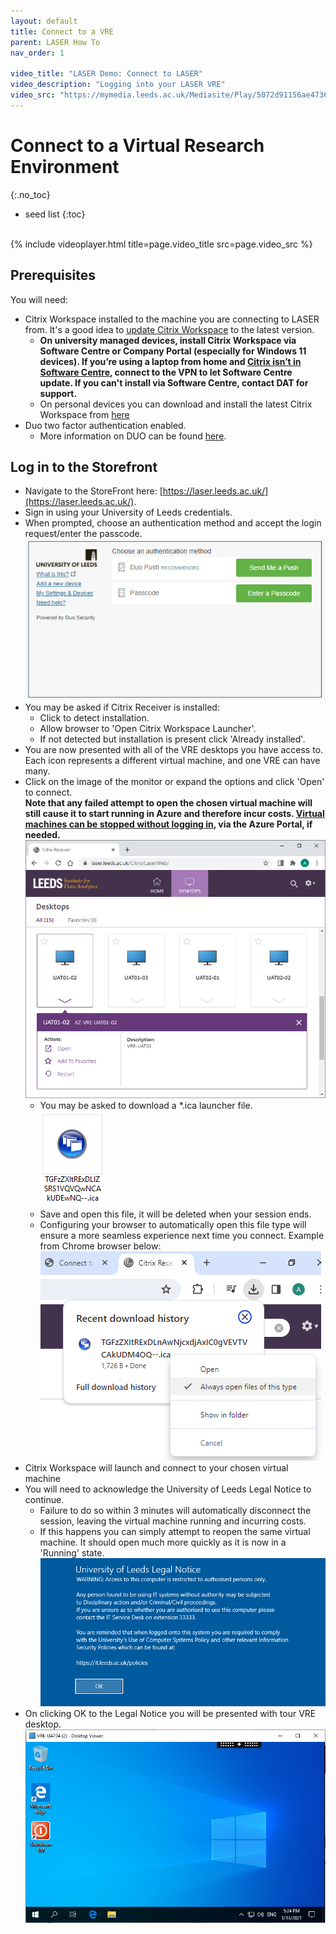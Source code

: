 ```yaml
---
layout: default
title: Connect to a VRE
parent: LASER How To
nav_order: 1

video_title: "LASER Demo: Connect to LASER"
video_description: "Logging into your LASER VRE"
video_src: "https://mymedia.leeds.ac.uk/Mediasite/Play/5072d91156ae4736bebcef7adbf4b6861d"
---
```


# Connect to a Virtual Research Environment
{:.no_toc}

* seed list
{:toc}

<br>
{% include videoplayer.html title=page.video_title src=page.video_src %}

## Prerequisites
You will need:
- Citrix Workspace installed to the machine you are connecting to LASER from. It's a good idea to [update Citrix Workspace](./troubleshoot.html#i-need-to-update-my-version-of-citrix-workspace) to the latest version.
  - **On university managed devices, install Citrix Workspace via Software Centre or Company Portal (especially for Windows 11 devices). If you’re using a laptop from home and [Citrix isn’t in Software Centre](./troubleshoot.html#citrix-workspace-isnt-showing-in-software-centre), connect to the VPN to let Software Centre update. If you can't install via Software Centre, contact DAT for support.**
  - On personal devices you can download and install the latest Citrix Workspace from [here](https://www.citrix.com/en-gb/products/receiver.html)
- Duo two factor authentication enabled.
  - More information on DUO can be found [here](https://it.leeds.ac.uk/it?id=kb_article&sysparm_article=KB0014537).

## Log in to the Storefront
- Navigate to the StoreFront here: [https://laser.leeds.ac.uk/](https://laser.leeds.ac.uk/).
- Sign in using your University of Leeds credentials.
- When prompted, choose an authentication method and accept the login request/enter the passcode.  
![Screenshot of Duo security authentication popup](../../images/laser_login/duo_auth_prompt.png)
- You may be asked if Citrix Receiver is installed:
  - Click to detect installation.
  - Allow browser to 'Open Citrix Workspace Launcher'.
  - If not detected but installation is present click 'Already installed'.
- You are now presented with all of the VRE desktops you have access to. Each icon represents a different virtual machine, and one VRE can have many.
- Click on the image of the monitor or expand the options and click 'Open' to connect.<br>
**Note that any failed attempt to open the chosen virtual machine will still cause it to start running in Azure and therefore incur costs. [Virtual machines can be stopped without logging in](./az_portal/portal_vms.html), via the Azure Portal, if needed.**<br>
![Screenshot of virtual machine selection on the Citrix storefront](../../images/laser_login/citrix_store_front.png)
  - You may be asked to download a *.ica launcher file.  
  ![Thumbnail image of the Citrix laucher file](../../images/laser_login/citrix_launch_file.png)
  - Save and open this file, it will be deleted when your session ends.
  - Configuring your browser to automatically open this file type will ensure a more seamless experience next time you connect. Example from Chrome browser below:
  ![Cropped screenshot of the upper right corner of Chrome browser, showing recently downloaded ica file and contextual menu with 'Always open files of this type' selected](../../images/laser_login/always_open_files_of_this_type.png)
- Citrix Workspace will launch and connect to your chosen virtual machine
- You will  need to acknowledge the University of Leeds Legal Notice to continue. 
	- Failure to do so within 3 minutes will automatically disconnect the session, leaving the virtual machine running and incurring costs.
	- If this happens you can simply attempt to reopen the same virtual machine. It should open much more quickly as it is now in a 'Running' state.
![Screenshot of the University of Leeds legal notice at login](../../images/laser_login/uol_legal_notice.png)
- On clicking OK to the Legal Notice you will be presented with tour VRE desktop.  
![Screenshot of the VRE desktop displayed after login](../../images/laser_login/vre_desktop.png)
